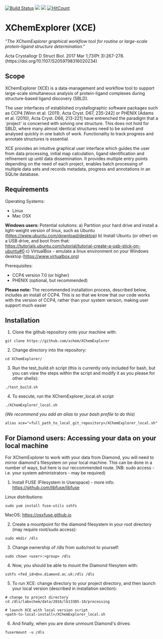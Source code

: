[![Build Status](https://travis-ci.org/xchem/XChemExplorer.svg?branch=master)](https://travis-ci.org/xchem/XChemExplorer)
<a href="https://codeclimate.com/github/xchem/XChemExplorer/"><img src="https://codeclimate.com/github/xchem/XChemExplorer/badges/gpa.svg" /></a>
<a href="https://codeclimate.com/github/xchem/XChemExplorer/"><img src="https://codeclimate.com/github/xchem/XChemExplorer/badges/issue_count.svg" /></a>
[![HitCount](http://hits.dwyl.io/xchem/XChemExplorer.svg)](http://hits.dwyl.io/xchem/XChemExplorer)

# XChemExplorer (XCE)
<i> "The XChemExplorer graphical workflow tool for routine or large-scale protein-ligand structure determination." </i>
<p>Acta Crystallogr D Struct Biol. 2017 Mar 1;73(Pt 3):267-278. (https://doi.org/10.1107/S2059798316020234)</p> 

## Scope 

XChemExplorer (XCE) is a data-management and workflow tool to support large-scale simultaneous analysis of protein-ligand complexes during structure-based ligand discovery (SBLD). 

The user interfaces of established crystallographic software packages such as CCP4 [Winn et al. (2011), Acta Cryst. D67, 235-242] or PHENIX [Adams et al. (2010), Acta Cryst. D66, 213-221] have entrenched the paradigm that a `project' is concerned with solving one structure. This does not hold for SBLD, where many almost identical structures need to be solved and analysed quickly in one batch of work. Functionality to track progress and annotate structures is essential. 

XCE provides an intuitive graphical user interface which guides the user from data processing, initial map calculation, ligand identification and refinement up until data dissemination. It provides multiple entry points depending on the need of each project, enables batch processing of multiple data sets and records metadata, progress and annotations in an SQLite database. 

## Requirements
Operating Systems:
- Linux
- Mac OSX

<b>Windows users: </b>
Potential solutions:
a) Partition your hard drive and install a light-weight version of linux, such as Ubuntu (https://www.ubuntu.com/download/desktop)
b) Install Ubuntu (or other) on a USB drive, and boot from that: https://tutorials.ubuntu.com/tutorial/tutorial-create-a-usb-stick-on-ubuntu#0
c) VirtualBox - emulate a linux environment on your Windows desktop (https://www.virtualbox.org)

Prerequisites:
- CCP4 version 7.0 (or higher)
- PHENIX (optional, but recommended)

<b>Please note:</b> The recommended installation process, described below, includes an install of CCP4. This is so that we know that our code works with the version of CCP4, rather than your system version, making user support much easier

## Installation
1. Clone the github repository onto your machine with:
```
git clone https://github.com/xchem/XChemExplorer
```

2. Change directory into the repository:
```
cd XChemExplorer/
```

3. Run the test_build.sh script (this is currently only included for bash, but you can view the steps within the script and modify it as you please for other shells):
```
./test_build.sh
```

4. To execute, run the XChemExplorer_local.sh script
```
./XChemExplorer_local.sh
```

(<i>We recommend you add an alias to your bash profile to do this</i>)
```
alias xce="<full_path_to_local_git_repository>/XChemExplorer_local.sh"
```

## For Diamond users: Accessing your data on your local machine

For XChemExplorer to work with your data from Diamond, you will need to mirror diamond's filesystem on your local machine. This can be done in a number of ways, but here is our reccommended route. (NB: sudo access - i.e. your system administrators - may be required)

1. Install FUSE (Filesystem in Userspace) - more info: https://github.com/libfuse/libfuse

Linux distributions:
```
sudo yum install fuse-utils sshfs
```

MacOS: https://osxfuse.github.io

2. Create a mountpoint for the diamond filesystem in your root directory (may require root/sudo access):
```
sudo mkdir /dls
```

3. Change ownership of /dls from sudo/root to yourself:
```
sudo chown <user>:<group> /dls
```

4. Now, you should be able to mount the Diamond filesytem with:
```
sshfs <fed_id>@nx.diamond.ac.uk:/dls /dls
```

5. To run XCE: change directory to your project directory, and then launch your local version (described in installation section):
```
# change to project directory
cd /dls/labxchem/data/2016/lb13385-10/processing

# launch XCE with local version script
<path-to-local-install>/XChemExplorer_local.sh

```

6. And finally, when you are done unmount Diamond's drives:
```
fusermount -u /dls
```
